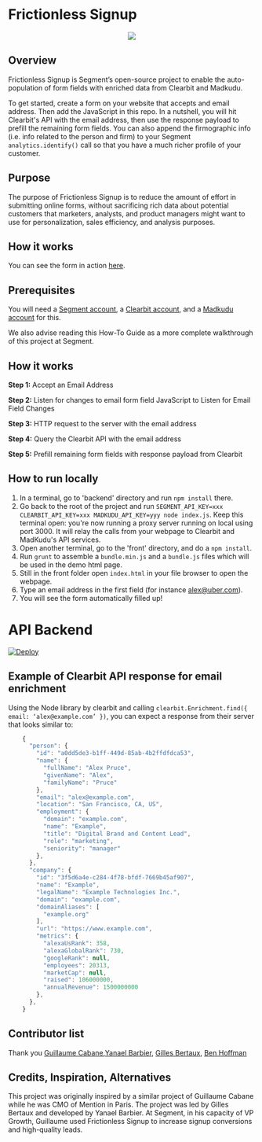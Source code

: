 # Frictionless Signup
<p style="text-align:center"><img src="http://g.recordit.co/bvOrncPN5n.gif"></p>

## Overview
Frictionless Signup is Segment’s open-source project to enable the auto-population of form fields with enriched data from Clearbit and Madkudu.

To get started, create a form on your website that accepts and email address.  Then add the JavaScript in this repo.  In a nutshell, you will hit Clearbit's API with the email address, then use the response payload to prefill the remaining form fields.  You can also append the firmographic info (i.e. info related to the person and firm) to your Segment `analytics.identify()` call so that you have a much richer profile of your customer.

## Purpose
The purpose of Frictionless Signup is to reduce the amount of effort in submitting online forms, without sacrificing rich data about potential customers that marketers, analysts, and product managers might want to use for personalization, sales efficiency, and analysis purposes.

## How it works
You can see the form in action [here](#).

## Prerequisites
You will need a [Segment account](https://segment.com/signup), a [Clearbit account](https://dashboard.clearbit.com/signup), and a [Madkudu account](https://app.madkudu.com/signup?plan=frictionless) for this.

We also advise reading this How-To Guide as a more complete walkthrough of this project at Segment.

## How it works
**Step 1:** Accept an Email Address

**Step 2:** Listen for changes to email form field JavaScript to Listen for Email Field Changes

**Step 3:** HTTP request to the server with the email address

**Step 4:** Query the Clearbit API with the email address

**Step 5:** Prefill remaining form fields with response payload from Clearbit

## How to run locally
1. In a terminal, go to 'backend' directory and run `npm install` there.
2. Go back to the root of the project and run `SEGMENT_API_KEY=xxx CLEARBIT_API_KEY=xxx MADKUDU_API_KEY=yyy node index.js`. Keep this terminal open: you're now running a proxy server running on local using port 3000. It will relay the calls from your webpage to Clearbit and MadKudu's API services.
3. Open another terminal, go to the 'front' directory, and do a `npm install`.
4. Run `grunt` to assemble a `bundle.min.js` and a `bundle.js` files which will be used in the demo html page.
5. Still in the front folder open `index.html` in your file browser to open the webpage.
6. Type an email address in the first field (for instance alex@uber.com).
7. You will see the form automatically filled up! 

# API Backend

[![Deploy](https://www.herokucdn.com/deploy/button.svg)](https://heroku.com/deploy)


## Example of Clearbit API response for email enrichment
Using the Node library by clearbit and calling `clearbit.Enrichment.find({ email: ‘alex@example.com’ })`, you can expect a response from their server that looks similar to:
```js
    {
      "person": {
        "id": "a0dd5de3-b1ff-449d-85ab-4b2ffdfdca53",
        "name": {
          "fullName": "Alex Pruce",
          "givenName": "Alex",
          "familyName": "Pruce"
        },
        "email": "alex@example.com",
        "location": "San Francisco, CA, US",
        "employment": {
          "domain": "example.com",
          "name": "Example",
          "title": "Digital Brand and Content Lead",
          "role": "marketing",
          "seniority": "manager"
        },
      },
      "company": {
        "id": "3f5d6a4e-c284-4f78-bfdf-7669b45af907",
        "name": "Example",
        "legalName": "Example Technologies Inc.",
        "domain": "example.com",
        "domainAliases": [
          "example.org"
        ],
        "url": "https://www.example.com",
        "metrics": {
          "alexaUsRank": 358,
          "alexaGlobalRank": 730,
          "googleRank": null,
          "employees": 20313,
          "marketCap": null,
          "raised": 106000000,
          "annualRevenue": 1500000000
        },
      },
    }
```


## Contributor list
Thank you  [Guillaume Cabane](https://github.com/guillaumecabane),[Yanael Barbier](https://github.com/st3w4r), [Gilles Bertaux](https://github.com/gillesbertaux), [Ben Hoffman](https://github.com/benjaminhoffman)

## Credits, Inspiration, Alternatives
This project was originally inspired by a similar project of Guillaume Cabane while he was CMO of Mention in Paris. The project was led by Gilles Bertaux and developed by Yanael Barbier. At Segment, in his capacity of VP Growth, Guillaume used Frictionless Signup to increase signup conversions and high-quality leads.  
